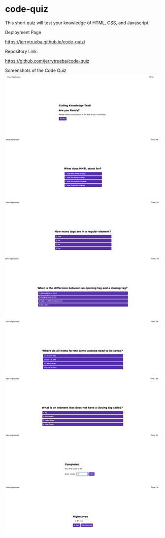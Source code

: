 # code-quiz
This short quiz will test your knowledge of HTML, CSS, and Javascript.


Deployment Page

https://jerrytrueba.github.io/code-quiz/

Repository Link:

https://github.com/jerrytrueba/code-quiz 


Screenshots of the Code Quiz
![](Assets/Screenshots/readyscreen.png)
![](Assets/Screenshots/QuestionOne.png)
![](Assets/Screenshots/QuestionTwo.png)
![](Assets/Screenshots/Questionthree.png)
![](Assets/Screenshots/Questionfour.png)
![](Assets/Screenshots/Questionfive.png)
![](Assets/Screenshots/Completed.png)
![](Assets/Screenshots/Finalscore.png)
